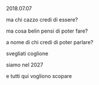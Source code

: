 2018.07.07

ma chi cazzo credi di essere?

ma cosa belin pensi di poter fare?

a nome di chi credi di poter parlare?

svegliati coglione

siamo nel 2027

e tutti qui vogliono scopare
